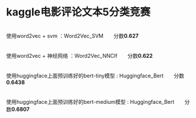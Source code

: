 # kaggle电影评论文本5分类竞赛
\
使用word2vec + svm ：Word2Vec_SVM  &nbsp;&nbsp;&nbsp;&nbsp;&nbsp; 分数**0.627**\
\
\
使用word2vec + 神经网络 ：Word2Vec_NNClf  &nbsp;&nbsp;&nbsp;&nbsp;&nbsp; 分数**0.622**\
\
\
使用huggingface上面预训练好的bert-tiny模型 : Huggingface_Bert   &nbsp;&nbsp;&nbsp;&nbsp;&nbsp; 分数**0.6438**\
\
\
使用huggingface上面预训练好的bert-medium模型 : Huggingface_Bert   &nbsp;&nbsp;&nbsp;&nbsp;&nbsp; 分数**0.6807**
